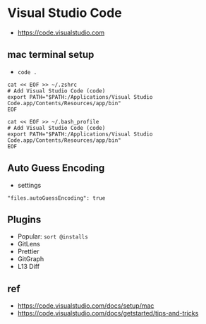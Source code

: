 # Visual Studio Code
* https://code.visualstudio.com

## mac terminal setup
* `code .`

```
cat << EOF >> ~/.zshrc
# Add Visual Studio Code (code)
export PATH="$PATH:/Applications/Visual Studio Code.app/Contents/Resources/app/bin"
EOF
```
```
cat << EOF >> ~/.bash_profile
# Add Visual Studio Code (code)
export PATH="$PATH:/Applications/Visual Studio Code.app/Contents/Resources/app/bin"
EOF
```

## Auto Guess Encoding
* settings

```
"files.autoGuessEncoding": true
```

## Plugins
* Popular: `sort @installs`
* GitLens
* Prettier
* GitGraph
* L13 Diff

## ref
* https://code.visualstudio.com/docs/setup/mac
* https://code.visualstudio.com/docs/getstarted/tips-and-tricks
